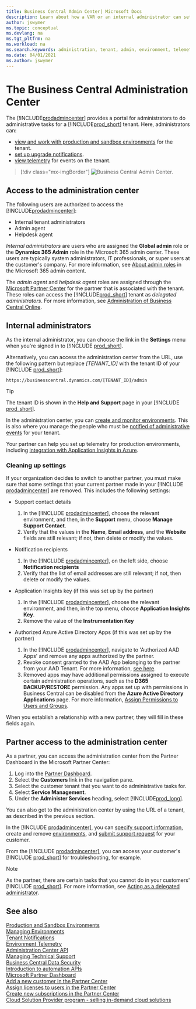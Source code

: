 ```yaml
---
title: Business Central Admin Center| Microsoft Docs
description: Learn about how a VAR or an internal administrator can set update windows and other admin tasks.  
author: jswymer
ms.topic: conceptual
ms.devlang: na
ms.tgt_pltfrm: na
ms.workload: na
ms.search.keywords: administration, tenant, admin, environment, telemetry
ms.date: 04/01/2021
ms.author: jswymer
---
```

# The Business Central Administration Center

The [!INCLUDE[prodadmincenter](../developer/includes/prodadmincenter.md)] provides a portal for administrators to do administrative tasks for a [!INCLUDE[prod_short](../developer/includes/prod_short.md)] tenant. Here, administrators can:

- [view and work with production and sandbox environments](tenant-admin-center-environments.md) for the tenant.
- [set up upgrade notifications](tenant-admin-center-notifications.md).
- [view telemetry](tenant-admin-center-telemetry.md) for events on the tenant.  

> [!div class="mx-imgBorder"]
> ![Business Central Admin Center.](../developer/media/admin/business_central_admin_center.png)

## Access to the administration center

The following users are authorized to access the [!INCLUDE[prodadmincenter](../developer/includes/prodadmincenter.md)]:

- Internal tenant administrators
- Admin agent
- Helpdesk agent

*Internal administrators* are users who are assigned the **Global admin** role or the **Dynamics 365 Admin** role in the Microsoft 365 admin center. These users are typically system administrators, IT professionals, or super users at the customer's company. For more information, see [About admin roles](/office365/admin/add-users/about-admin-roles) in the Microsoft 365 admin content.  

The *admin agent* and *helpdesk agent* roles are assigned through the [Microsoft Partner Center](https://partner.microsoft.com) for the partner that is associated with the tenant. These roles can access the [!INCLUDE[prod_short](../developer/includes/prod_short.md)] tenant as *delegated administrators*. For more information, see [Administration of Business Central Online](tenant-administration.md).  

## Internal administrators

As the internal administrator, you can choose the link in the **Settings** menu when you're signed in to [!INCLUDE [prod_short](../developer/includes/prod_short.md)].  

Alternatively, you can access the administration center from the URL, use the following pattern but replace *[TENANT_ID]* with the tenant ID of your [!INCLUDE [prod_short](../developer/includes/prod_short.md)]:

`https://businesscentral.dynamics.com/[TENANT_ID]/admin`

> [!TIP]
> The tenant ID is shown in the **Help and Support** page in your [!INCLUDE [prod_short](../developer/includes/prod_short.md)].  
  
In the administration center, you can [create and monitor environments](tenant-admin-center-environments.md). This is also where you manage the people who must be [notified of administrative events](tenant-admin-center-notifications.md) for your tenant.  

Your partner can help you set up telemetry for production environments, including [integration with Application Insights in Azure](tenant-admin-center-telemetry.md).  

### Cleaning up settings

If your organization decides to switch to another partner, you must make sure that some settings that your current partner made in your [!INCLUDE [prodadmincenter](../developer/includes/prodadmincenter.md)] are removed. This includes the following settings:

- Support contact details

    1. In the [!INCLUDE [prodadmincenter](../developer/includes/prodadmincenter.md)], choose the relevant environment, and then, in the **Support** menu, choose **Manage Support Contact**.
    2. Verify that the values in the **Name**, **Email address**, and the **Website** fields are still relevant; if not, then delete or modify the values.

- Notification recipients

    1. In the [!INCLUDE [prodadmincenter](../developer/includes/prodadmincenter.md)], on the left side, choose **Notification recipients**
    2. Verify that the list of email addresses are still relevant; if not, then delete or modify the values.

- Application Insights key (if this was set up by the partner)

    1. In the [!INCLUDE [prodadmincenter](../developer/includes/prodadmincenter.md)], choose the relevant environment, and then, in the top menu, choose **Application Insights Key**.
    2. Remove the value of the **Instrumentation Key**

- Authorized Azure Active Directory Apps (if this was set up by the partner)

    1. In the [!INCLUDE [prodadmincenter](../developer/includes/prodadmincenter.md)], navigate to 'Authorized AAD Apps' and remove any apps authorized by the partner.
    2. Revoke consent granted to the AAD App belonging to the partner from your AAD Tenant. For more information, [see here](/azure/active-directory/manage-apps/manage-application-permissions).
    3. Removed apps may have additional permissions assigned to execute certain administration operations, such as the **D365 BACKUP/RESTORE** permission. Any apps set up with permissions in Business Central can be disabled from the **Azure Active Directory Applications** page. For more information, [Assign Permissions to Users and Groups](/dynamics365/business-central/ui-define-granular-permissions).

When you establish a relationship with a new partner, they will fill in these fields again.

## Partner access to the administration center

As a partner, you can access the administration center from the Partner Dashboard in the Microsoft Partner Center:

1. Log into the [Partner Dashboard](https://partnercenter.microsoft.com/dashboard).
2. Select the **Customers** link in the navigation pane.
3. Select the customer tenant that you want to do administrative tasks for.
4. Select **Service Management**.
5. Under the **Administer Services** heading, select [!INCLUDE[prod_long](../developer/includes/prod_long.md)].

You can also get to the administration center by using the URL of a tenant, as described in the previous section.

In the [!INCLUDE [prodadmincenter](../developer/includes/prodadmincenter.md)], you can [specify support information](../technical-support.md#configuring-the-support-experience), create and remove [environments](tenant-admin-center-environments.md), and [submit support request](manage-technical-support.md#escalating-support-issues-to-microsoft) for your customer.  

From the [!INCLUDE [prodadmincenter](../developer/includes/prodadmincenter.md)], you can access your customer's [!INCLUDE [prod_short](../developer/includes/prod_short.md)] for troubleshooting, for example.  

> [!NOTE]
> As the partner, there are certain tasks that you cannot do in your customers' [!INCLUDE [prod_short](../developer/includes/prod_short.md)]. For more information, see [Acting as a delegated administrator](tenant-administration.md#acting-as-a-delegated-administrator).

## See also

[Production and Sandbox Environments](environment-types.md)  
[Managing Environments](tenant-admin-center-environments.md)  
[Tenant Notifications](tenant-admin-center-notifications.md)  
[Environment Telemetry](tenant-admin-center-telemetry.md)  
[Administration Center API](administration-center-api.md)  
[Managing Technical Support](manage-technical-support.md)  
[Business Central Data Security](../security/data-security.md)  
[Introduction to automation APIs](itpro-introduction-to-automation-apis.md)  
[Microsoft Partner Dashboard](https://partnercenter.microsoft.com/dashboard)  
[Add a new customer in the Partner Center](/partner-center/add-a-new-customer)  
[Assign licenses to users in the Partner Center](/partner-center/assign-licenses-to-users)  
[Create new subscriptions in the Partner Center](/partner-center/create-a-new-subscription)  
[Cloud Solution Provider program - selling in-demand cloud solutions](/partner-center/csp-overview)  
